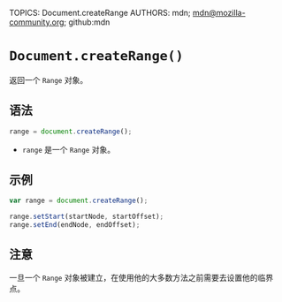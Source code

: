 TOPICS: Document.createRange
AUTHORS: mdn; mdn@mozilla-community.org; github:mdn

# `Document.createRange()`

返回一个 `Range` 对象。

## 语法

```javascript
range = document.createRange();
```

- `range` 是一个 `Range` 对象。

## 示例

```javascript
var range = document.createRange();

range.setStart(startNode, startOffset);
range.setEnd(endNode, endOffset);
```

## 注意

一旦一个 `Range` 对象被建立，在使用他的大多数方法之前需要去设置他的临界点。
